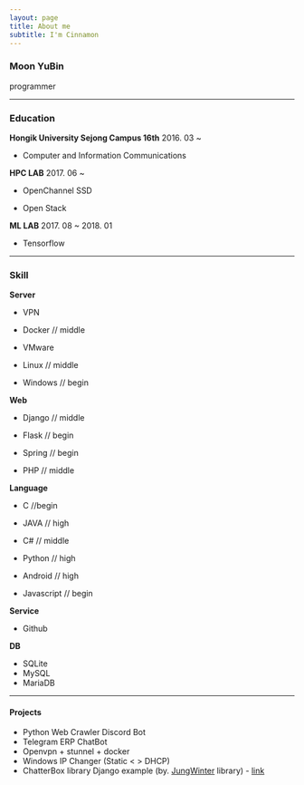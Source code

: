 ```yaml
---
layout: page
title: About me
subtitle: I'm Cinnamon
---
```


### Moon YuBin

programmer

------

### Education

**Hongik University  Sejong Campus 16th**  2016. 03 ~

- Computer and Information Communications


**HPC LAB** 2017. 06 ~

- OpenChannel SSD

- Open Stack


**ML LAB** 2017. 08 ~ 2018. 01

- Tensorflow



------

### Skill

**Server**

- VPN 


- Docker // middle


- VMware 


- Linux // middle


- Windows // begin

**Web**

- Django // middle


- Flask // begin


- Spring // begin


- PHP // middle

**Language**

- C //begin


- JAVA // high 


- C# // middle 


- Python // high 


- Android // high


- Javascript // begin

**Service**

- Github

**DB**

- SQLite 
- MySQL 
- MariaDB

------

#### Projects

- Python Web Crawler Discord Bot
- Telegram ERP ChatBot
- Openvpn + stunnel + docker
- Windows IP Changer (Static < > DHCP)
- ChatterBox library Django example (by. [JungWinter](https://github.com/JungWinter) library) - [link](https://github.com/mooncinnamon/chatterbox-django)

